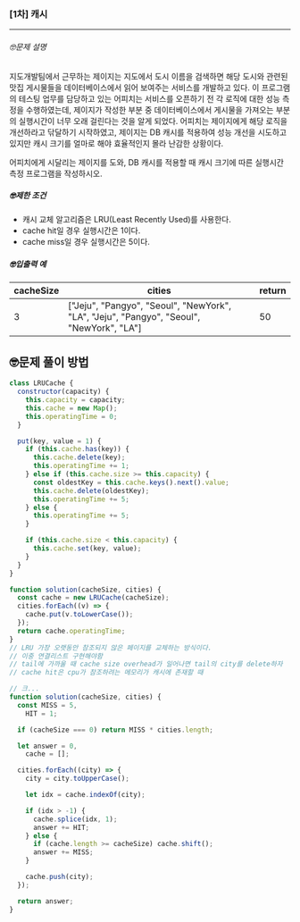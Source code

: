 ### [1차] 캐시

---

###### 🤓문제 설명

지도개발팀에서 근무하는 제이지는 지도에서 도시 이름을 검색하면 해당 도시와 관련된 맛집 게시물들을 데이터베이스에서 읽어 보여주는 서비스를 개발하고 있다.
이 프로그램의 테스팅 업무를 담당하고 있는 어피치는 서비스를 오픈하기 전 각 로직에 대한 성능 측정을 수행하였는데, 제이지가 작성한 부분 중 데이터베이스에서 게시물을 가져오는 부분의 실행시간이 너무 오래 걸린다는 것을 알게 되었다.
어피치는 제이지에게 해당 로직을 개선하라고 닦달하기 시작하였고, 제이지는 DB 캐시를 적용하여 성능 개선을 시도하고 있지만 캐시 크기를 얼마로 해야 효율적인지 몰라 난감한 상황이다.

어피치에게 시달리는 제이지를 도와, DB 캐시를 적용할 때 캐시 크기에 따른 실행시간 측정 프로그램을 작성하시오.

##### 🤓제한 조건

- 캐시 교체 알고리즘은 LRU(Least Recently Used)를 사용한다.
- cache hit일 경우 실행시간은 1이다.
- cache miss일 경우 실행시간은 5이다.

##### 🤓입출력 예

| cacheSize | cities                                                                                   | return |
| --------- | ---------------------------------------------------------------------------------------- | ------ |
| 3         | ["Jeju", "Pangyo", "Seoul", "NewYork", "LA", "Jeju", "Pangyo", "Seoul", "NewYork", "LA"] | 50     |

## 🤓문제 풀이 방법

```javascript
class LRUCache {
  constructor(capacity) {
    this.capacity = capacity;
    this.cache = new Map();
    this.operatingTime = 0;
  }

  put(key, value = 1) {
    if (this.cache.has(key)) {
      this.cache.delete(key);
      this.operatingTime += 1;
    } else if (this.cache.size >= this.capacity) {
      const oldestKey = this.cache.keys().next().value;
      this.cache.delete(oldestKey);
      this.operatingTime += 5;
    } else {
      this.operatingTime += 5;
    }

    if (this.cache.size < this.capacity) {
      this.cache.set(key, value);
    }
  }
}

function solution(cacheSize, cities) {
  const cache = new LRUCache(cacheSize);
  cities.forEach((v) => {
    cache.put(v.toLowerCase());
  });
  return cache.operatingTime;
}
// LRU 가장 오랫동안 참조되지 않은 페이지를 교체하는 방식이다.
// 이중 연결리스트 구현해야함
// tail에 가까울 때 cache size overhead가 일어나면 tail의 city를 delete하자
// cache hit은 cpu가 참조하려는 메모리가 캐시에 존재할 때
```

```javascript
// 크...
function solution(cacheSize, cities) {
  const MISS = 5,
    HIT = 1;

  if (cacheSize === 0) return MISS * cities.length;

  let answer = 0,
    cache = [];

  cities.forEach((city) => {
    city = city.toUpperCase();

    let idx = cache.indexOf(city);

    if (idx > -1) {
      cache.splice(idx, 1);
      answer += HIT;
    } else {
      if (cache.length >= cacheSize) cache.shift();
      answer += MISS;
    }

    cache.push(city);
  });

  return answer;
}
```
